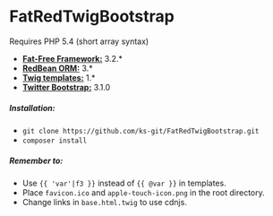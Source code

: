 FatRedTwigBootstrap
===================
Requires PHP 5.4 (short array syntax)

* [__Fat-Free Framework:__](https://github.com/bcosca/fatfree) 3.2.*
* [__RedBean ORM:__](https://github.com/gabordemooij/redbean) 3.*
* [__Twig templates:__](https://github.com/fabpot/Twig) 1.*
* [__Twitter Bootstrap:__](https://github.com/twbs/bootstrap) 3.1.0

##### Installation:
* `git clone https://github.com/ks-git/FatRedTwigBootstrap.git`
* `composer install`

##### Remember to:
* Use `{{ 'var'|f3 }}` instead of `{{ @var }}` in templates.
* Place `favicon.ico` and `apple-touch-icon.png` in the root directory.
* Change links in `base.html.twig` to use cdnjs.